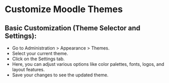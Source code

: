 <h1>Customize Moodle Themes</h1>

<h2>Basic Customization (Theme Selector and Settings):</h2>

- Go to Administration > Appearance > Themes.
- Select your current theme.
- Click on the Settings tab.
- Here, you can adjust various options like color palettes, fonts, logos, and layout features.
- Save your changes to see the updated theme.
 
